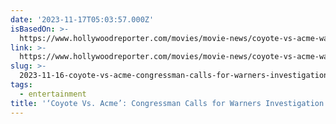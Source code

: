 ```yaml
---
date: '2023-11-17T05:03:57.000Z'
isBasedOn: >-
  https://www.hollywoodreporter.com/movies/movie-news/coyote-vs-acme-warners-investigation-1235647011/
link: >-
  https://www.hollywoodreporter.com/movies/movie-news/coyote-vs-acme-warners-investigation-1235647011/
slug: >-
  2023-11-16-coyote-vs-acme-congressman-calls-for-warners-investigation-the-hollyw
tags:
  - entertainment
title: '‘Coyote Vs. Acme’: Congressman Calls for Warners Investigation – The Hollyw'
---
```

 

